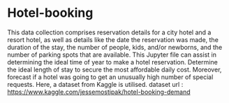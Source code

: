 # Hotel-booking
This data collection comprises reservation details for a city hotel and a resort hotel, as well as details like the date the reservation was made, the duration of the stay, the number of people, kids, and/or newborns, and the number of parking spots that are available. This Jupyter file can assist in determining the ideal time of year to make a hotel reservation. Determine the ideal length of stay to secure the most affordable daily cost. Moreover, forecast if a hotel was going to get an unusually high number of special requests. Here, a dataset from Kaggle is utilised.
dataset url : https://www.kaggle.com/jessemostipak/hotel-booking-demand

